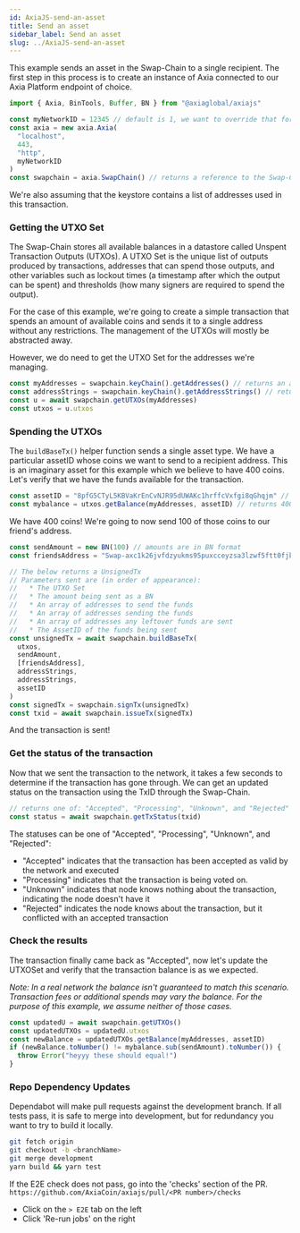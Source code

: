 ```yaml
---
id: AxiaJS-send-an-asset
title: Send an asset
sidebar_label: Send an asset
slug: ../AxiaJS-send-an-asset
---
```

This example sends an asset in the Swap-Chain to a single recipient. The first step in this process is to create an instance of Axia connected to our Axia Platform endpoint of choice.

```js
import { Axia, BinTools, Buffer, BN } from "@axiaglobal/axiajs"

const myNetworkID = 12345 // default is 1, we want to override that for our local network
const axia = new axia.Axia(
  "localhost",
  443,
  "http",
  myNetworkID
)
const swapchain = axia.SwapChain() // returns a reference to the Swap-Chain used by AxiaJS
```

We're also assuming that the keystore contains a list of addresses used in this transaction.

### Getting the UTXO Set

The Swap-Chain stores all available balances in a datastore called Unspent Transaction Outputs (UTXOs). A UTXO Set is the unique list of outputs produced by transactions, addresses that can spend those outputs, and other variables such as lockout times (a timestamp after which the output can be spent) and thresholds (how many signers are required to spend the output).

For the case of this example, we're going to create a simple transaction that spends an amount of available coins and sends it to a single address without any restrictions. The management of the UTXOs will mostly be abstracted away.

However, we do need to get the UTXO Set for the addresses we're managing.

```js
const myAddresses = swapchain.keyChain().getAddresses() // returns an array of addresses the KeyChain manages as buffers
const addressStrings = swapchain.keyChain().getAddressStrings() // returns an array of addresses the KeyChain manages as strings
const u = await swapchain.getUTXOs(myAddresses)
const utxos = u.utxos
```

### Spending the UTXOs

The `buildBaseTx()` helper function sends a single asset type. We have a particular assetID whose coins we want to send to a recipient address. This is an imaginary asset for this example which we believe to have 400 coins. Let's verify that we have the funds available for the transaction.

```js
const assetID = "8pfG5CTyL5KBVaKrEnCvNJR95dUWAKc1hrffcVxfgi8qGhqjm" // cb58 string
const mybalance = utxos.getBalance(myAddresses, assetID) // returns 400 as a BN
```

We have 400 coins! We're going to now send 100 of those coins to our friend's address.

```js
const sendAmount = new BN(100) // amounts are in BN format
const friendsAddress = "Swap-axc1k26jvfdzyukms95puxcceyzsa3lzwf5ftt0fjk" // address format is Bech32

// The below returns a UnsignedTx
// Parameters sent are (in order of appearance):
//   * The UTXO Set
//   * The amount being sent as a BN
//   * An array of addresses to send the funds
//   * An array of addresses sending the funds
//   * An array of addresses any leftover funds are sent
//   * The AssetID of the funds being sent
const unsignedTx = await swapchain.buildBaseTx(
  utxos,
  sendAmount,
  [friendsAddress],
  addressStrings,
  addressStrings,
  assetID
)
const signedTx = swapchain.signTx(unsignedTx)
const txid = await swapchain.issueTx(signedTx)
```

And the transaction is sent!

### Get the status of the transaction

Now that we sent the transaction to the network, it takes a few seconds to determine if the transaction has gone through. We can get an updated status on the transaction using the TxID through the Swap-Chain.

```js
// returns one of: "Accepted", "Processing", "Unknown", and "Rejected"
const status = await swapchain.getTxStatus(txid)
```

The statuses can be one of "Accepted", "Processing", "Unknown", and "Rejected":

* "Accepted" indicates that the transaction has been accepted as valid by the network and executed
* "Processing" indicates that the transaction is being voted on.
* "Unknown" indicates that node knows nothing about the transaction, indicating the node doesn't have it
* "Rejected" indicates the node knows about the transaction, but it conflicted with an accepted transaction

### Check the results

The transaction finally came back as "Accepted", now let's update the UTXOSet and verify that the transaction balance is as we expected.

*Note: In a real network the balance isn't guaranteed to match this scenario. Transaction fees or additional spends may vary the balance. For the purpose of this example, we assume neither of those cases.*

```js
const updatedU = await swapchain.getUTXOs()
const updatedUTXOs = updatedU.utxos
const newBalance = updatedUTXOs.getBalance(myAddresses, assetID)
if (newBalance.toNumber() != mybalance.sub(sendAmount).toNumber()) {
  throw Error("heyyy these should equal!")
}
```

### Repo Dependency Updates

Dependabot will make pull requests against the development branch. If all tests pass, it is safe to merge into development, but for redundancy you want to try to build it locally.

```zsh
git fetch origin
git checkout -b <branchName>
git merge development
yarn build && yarn test
```

If the E2E check does not pass, go into the 'checks' section of the PR.
`https://github.com/AxiaCoin/axiajs/pull/<PR number>/checks`

* Click on the `> E2E` tab on the left
* Click 'Re-run jobs' on the right